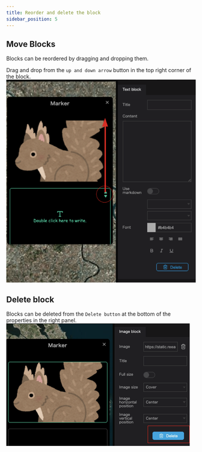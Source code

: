 ```yaml
---
title: Reorder and delete the block
sidebar_position: 5
---
```


## Move Blocks

Blocks can be reordered by dragging and dropping them.

Drag and drop from the `up and down arrow` button in the top right corner of the block.
![](./img/5_001.png)


## Delete block

Blocks can be deleted from the `Delete button` at the bottom of the properties in the right panel.
![](./img/5_002.png)